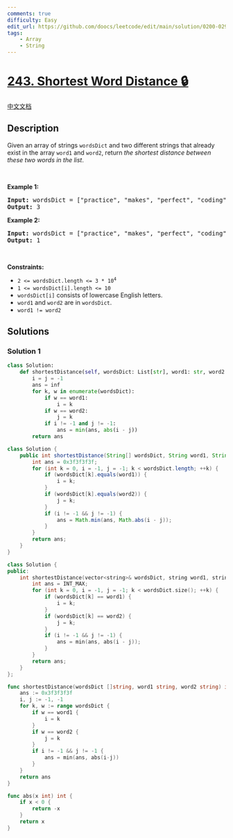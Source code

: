 ```yaml
---
comments: true
difficulty: Easy
edit_url: https://github.com/doocs/leetcode/edit/main/solution/0200-0299/0243.Shortest%20Word%20Distance/README_EN.md
tags:
    - Array
    - String
---
```


# [243. Shortest Word Distance 🔒](https://leetcode.com/problems/shortest-word-distance)

[中文文档](/solution/0200-0299/0243.Shortest%20Word%20Distance/README.md)

## Description

<p>Given an array of strings <code>wordsDict</code> and two different strings that already exist in the array <code>word1</code> and <code>word2</code>, return <em>the shortest distance between these two words in the list</em>.</p>

<p>&nbsp;</p>
<p><strong class="example">Example 1:</strong></p>

<pre>
<strong>Input:</strong> wordsDict = [&quot;practice&quot;, &quot;makes&quot;, &quot;perfect&quot;, &quot;coding&quot;, &quot;makes&quot;], word1 = &quot;coding&quot;, word2 = &quot;practice&quot;
<strong>Output:</strong> 3
</pre>

<p><strong class="example">Example 2:</strong></p>

<pre>
<strong>Input:</strong> wordsDict = [&quot;practice&quot;, &quot;makes&quot;, &quot;perfect&quot;, &quot;coding&quot;, &quot;makes&quot;], word1 = &quot;makes&quot;, word2 = &quot;coding&quot;
<strong>Output:</strong> 1
</pre>

<p>&nbsp;</p>
<p><strong>Constraints:</strong></p>

<ul>
	<li><code>2 &lt;= wordsDict.length &lt;= 3 * 10<sup>4</sup></code></li>
	<li><code>1 &lt;= wordsDict[i].length &lt;= 10</code></li>
	<li><code>wordsDict[i]</code> consists of lowercase English letters.</li>
	<li><code>word1</code> and <code>word2</code> are in <code>wordsDict</code>.</li>
	<li><code>word1 != word2</code></li>
</ul>

## Solutions

### Solution 1

<!-- tabs:start -->

```python
class Solution:
    def shortestDistance(self, wordsDict: List[str], word1: str, word2: str) -> int:
        i = j = -1
        ans = inf
        for k, w in enumerate(wordsDict):
            if w == word1:
                i = k
            if w == word2:
                j = k
            if i != -1 and j != -1:
                ans = min(ans, abs(i - j))
        return ans
```

```java
class Solution {
    public int shortestDistance(String[] wordsDict, String word1, String word2) {
        int ans = 0x3f3f3f3f;
        for (int k = 0, i = -1, j = -1; k < wordsDict.length; ++k) {
            if (wordsDict[k].equals(word1)) {
                i = k;
            }
            if (wordsDict[k].equals(word2)) {
                j = k;
            }
            if (i != -1 && j != -1) {
                ans = Math.min(ans, Math.abs(i - j));
            }
        }
        return ans;
    }
}
```

```cpp
class Solution {
public:
    int shortestDistance(vector<string>& wordsDict, string word1, string word2) {
        int ans = INT_MAX;
        for (int k = 0, i = -1, j = -1; k < wordsDict.size(); ++k) {
            if (wordsDict[k] == word1) {
                i = k;
            }
            if (wordsDict[k] == word2) {
                j = k;
            }
            if (i != -1 && j != -1) {
                ans = min(ans, abs(i - j));
            }
        }
        return ans;
    }
};
```

```go
func shortestDistance(wordsDict []string, word1 string, word2 string) int {
	ans := 0x3f3f3f3f
	i, j := -1, -1
	for k, w := range wordsDict {
		if w == word1 {
			i = k
		}
		if w == word2 {
			j = k
		}
		if i != -1 && j != -1 {
			ans = min(ans, abs(i-j))
		}
	}
	return ans
}

func abs(x int) int {
	if x < 0 {
		return -x
	}
	return x
}
```

<!-- tabs:end -->

<!-- end -->
